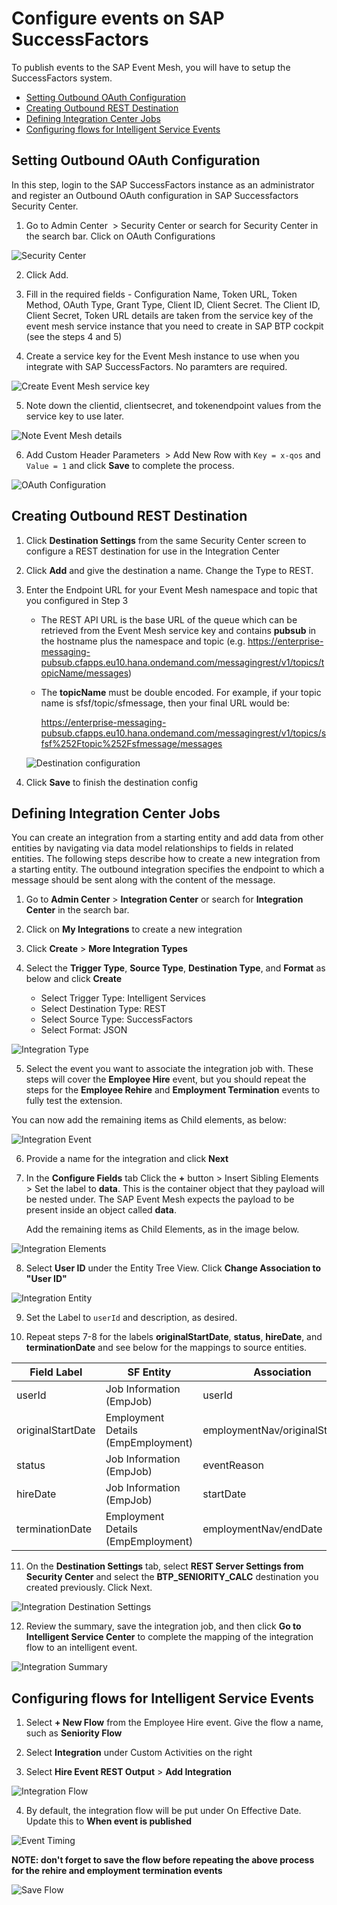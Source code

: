 # Configure events on SAP SuccessFactors

 To publish events to the SAP Event Mesh, you will have to setup the SuccessFactors system.

 - [Setting Outbound OAuth Configuration](#setting-outbound-oauth-configuration)
 - [Creating Outbound REST Destination](#creating-outbound-rest-destination)
 - [Defining Integration Center Jobs](#defining-integration-center-jobs)
 - [Configuring flows for Intelligent Service Events](#configuring-flows-for-intelligent-service-events)

## Setting Outbound OAuth Configuration

In this step, login to the SAP SuccessFactors instance as an administrator and register an Outbound OAuth configuration in SAP Successfactors Security Center.

 1. Go to Admin Center  > Security Center or search for Security Center in the search bar. Click on OAuth Configurations

   ![Security Center](./images/Security-Center.png)

 2. Click Add.

 3. Fill in the required fields - Configuration Name, Token URL, Token Method, OAuth Type, Grant Type, Client ID, Client Secret. The Client ID, Client Secret, Token URL details are taken from the service key of the event mesh service instance that you need to create in SAP BTP cockpit (see the steps 4 and 5)

 4. Create a service key for the Event Mesh instance to use when you integrate with SAP SuccessFactors. No paramters are required.

 ![Create Event Mesh service key](./images/em-4.png)

 5. Note down the clientid, clientsecret, and tokenendpoint values from the service key to use later.

 ![Note Event Mesh details](./images/em-5.png)

 6. Add Custom Header Parameters  > Add New Row with ```Key = x-qos``` and ```Value = 1``` 
 and click **Save** to complete the process.

   ![OAuth Configuration](./images/OAuth-Configurations.png)

## Creating Outbound REST Destination

 1. Click **Destination Settings** from the same Security Center screen to configure a REST destination for use in the Integration Center

 2. Click **Add** and give the destination a name. Change the Type to REST.

 3. Enter the Endpoint URL for your Event Mesh namespace and topic that you configured in Step 3

    - The REST API URL is the base URL of the queue which can be retrieved from the Event Mesh service key and contains **pubsub** in the hostname plus the namespace and topic (e.g. https://enterprise-messaging-pubsub.cfapps.eu10.hana.ondemand.com/messagingrest/v1/topics/topicName/messages)
    - The **topicName** must be double encoded. For example, if your topic name is sfsf/topic/sfmessage, then your final URL would be:

      https://enterprise-messaging-pubsub.cfapps.eu10.hana.ondemand.com/messagingrest/v1/topics/sfsf%252Ftopic%252Fsfmessage/messages

    ![Destination configuration](./images/Destination_SecurityCenter.png)

  4. Click **Save** to finish the destination config

## Defining Integration Center Jobs

You can create an integration from a starting entity and add data from other entities by navigating via data model relationships to fields in related entities. The following steps describe how to create a new integration from a starting entity. The outbound integration specifies the endpoint to which a message should be sent along with the content of the message.

  1. Go to **Admin Center** > **Integration Center** or search for **Integration Center** in the search bar.

  2. Click on **My Integrations** to create a new integration

  3. Click **Create** > **More Integration Types**

  4. Select the **Trigger Type**, **Source Type**, **Destination Type**, and **Format** as below and click **Create**

     - Select Trigger Type: Intelligent Services
     - Select Destination Type: REST
     - Select Source Type: SuccessFactors
     - Select Format: JSON

  ![Integration Type](./images/IntegrationType.png)

  5. Select the event you want to associate the integration job with. These steps will cover the **Employee Hire** event, but you should repeat the steps for the **Employee Rehire** and **Employment Termination** events to fully test the extension.

   You can now add the remaining items as Child elements, as below:

  ![Integration Event](./images/IntegrationEvent.png)

  6. Provide a name for the integration and click **Next**

  7. In the **Configure Fields** tab Click the **+** button > Insert Sibling Elements > Set the label to **data**. This is the container object that they payload will be nested under. The SAP Event Mesh expects the payload to be present inside an object called **data**.

     Add the remaining items as Child Elements, as in the image below.

  ![Integration Elements](./images/IntegrationElements.png)

  8. Select **User ID** under the Entity Tree View. Click **Change Association to "User ID"**

  ![Integration Entity](./images/IntegrationEntity.png)

  9. Set the Label to ```userId``` and description, as desired.

  10. Repeat steps 7-8 for the labels **originalStartDate**, **status**, **hireDate**, and **terminationDate** and see below for the mappings to source entities.

  | Field Label         |	SF Entity	                         | Association                     |	Data Type    |
  | ------------------- | ---------------------------------- | ------------------------------- | ------------ |
  | userId              |	Job Information (EmpJob)           | userId                          | Edm.String   |
  | originalStartDate   |	Employment Details (EmpEmployment) | employmentNav/originalStartDate | Edm.DateTime |
  | status              |	Job Information (EmpJob)           | eventReason	                    | Edm.String   |
  | hireDate            |	Job Information (EmpJob)           | startDate                       | Edm.DateTime |
  | terminationDate	    | Employment Details (EmpEmployment) | employmentNav/endDate           | Edm.DateTime |

  11. On the **Destination Settings** tab, select **REST Server Settings from Security Center** and select the **BTP_SENIORITY_CALC** destination you created previously. Click Next.

  ![Integration Destination Settings](./images/IntegrationDestination.png)

  12. Review the summary, save the integration job, and then click **Go to Intelligent Service Center** to complete the mapping of the integration flow to an intelligent event.

  ![Integration Summary](./images/IntegrationSummary.png)

## Configuring flows for Intelligent Service Events

  1. Select **+ New Flow** from the Employee Hire event. Give the flow a name, such as **Seniority Flow**

  2. Select **Integration** under Custom Activities on the right

  3. Select **Hire Event REST Output** > **Add Integration**

  ![Integration Flow](./images/ISCintegration.png)

  4. By default, the integration flow will be put under On Effective Date. Update this to **When event is published**

  ![Event Timing](./images/EventPublished.png)

  **NOTE: don't forget to save the flow before repeating the above process for the rehire and employment termination events**

  ![Save Flow](./images/SaveFlow.png)
  
